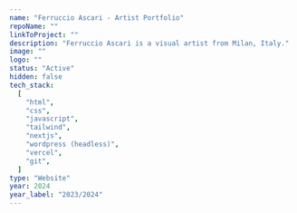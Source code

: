 ```yaml
---
name: "Ferruccio Ascari - Artist Portfolio"
repoName: ""
linkToProject: ""
description: "Ferruccio Ascari is a visual artist from Milan, Italy."
image: ""
logo: ""
status: "Active"
hidden: false
tech_stack:
  [
    "html",
    "css",
    "javascript",
    "tailwind",
    "nextjs",
    "wordpress (headless)",
    "vercel",
    "git",
  ]
type: "Website"
year: 2024
year_label: "2023/2024"
---
```

